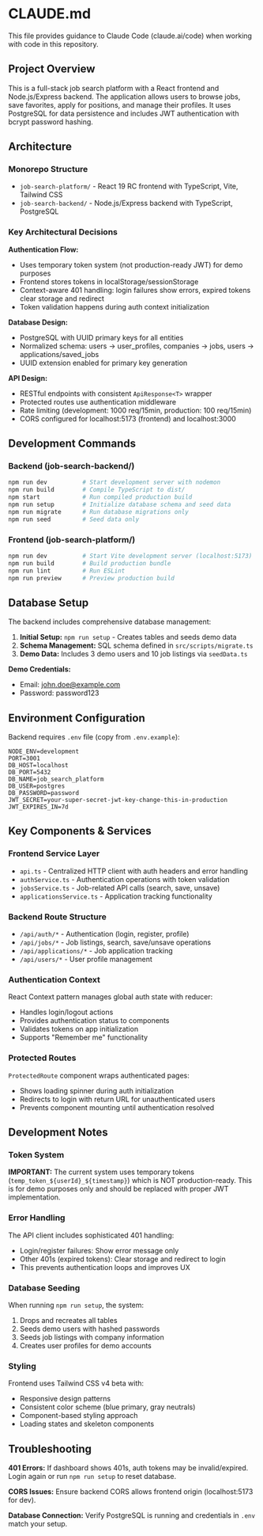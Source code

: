 # CLAUDE.md

This file provides guidance to Claude Code (claude.ai/code) when working with code in this repository.

## Project Overview

This is a full-stack job search platform with a React frontend and Node.js/Express backend. The application allows users to browse jobs, save favorites, apply for positions, and manage their profiles. It uses PostgreSQL for data persistence and includes JWT authentication with bcrypt password hashing.

## Architecture

### Monorepo Structure
- `job-search-platform/` - React 19 RC frontend with TypeScript, Vite, Tailwind CSS
- `job-search-backend/` - Node.js/Express backend with TypeScript, PostgreSQL

### Key Architectural Decisions

**Authentication Flow:**
- Uses temporary token system (not production-ready JWT) for demo purposes
- Frontend stores tokens in localStorage/sessionStorage 
- Context-aware 401 handling: login failures show errors, expired tokens clear storage and redirect
- Token validation happens during auth context initialization

**Database Design:**
- PostgreSQL with UUID primary keys for all entities
- Normalized schema: users → user_profiles, companies → jobs, users → applications/saved_jobs
- UUID extension enabled for primary key generation

**API Design:**
- RESTful endpoints with consistent `ApiResponse<T>` wrapper
- Protected routes use authentication middleware
- Rate limiting (development: 1000 req/15min, production: 100 req/15min)
- CORS configured for localhost:5173 (frontend) and localhost:3000

## Development Commands

### Backend (job-search-backend/)
```bash
npm run dev          # Start development server with nodemon
npm run build        # Compile TypeScript to dist/
npm start            # Run compiled production build
npm run setup        # Initialize database schema and seed data
npm run migrate      # Run database migrations only
npm run seed         # Seed data only
```

### Frontend (job-search-platform/)
```bash
npm run dev          # Start Vite development server (localhost:5173)
npm run build        # Build production bundle
npm run lint         # Run ESLint
npm run preview      # Preview production build
```

## Database Setup

The backend includes comprehensive database management:

1. **Initial Setup:** `npm run setup` - Creates tables and seeds demo data
2. **Schema Management:** SQL schema defined in `src/scripts/migrate.ts`
3. **Demo Data:** Includes 3 demo users and 10 job listings via `seedData.ts`

**Demo Credentials:**
- Email: john.doe@example.com
- Password: password123

## Environment Configuration

Backend requires `.env` file (copy from `.env.example`):
```
NODE_ENV=development
PORT=3001
DB_HOST=localhost
DB_PORT=5432
DB_NAME=job_search_platform  
DB_USER=postgres
DB_PASSWORD=password
JWT_SECRET=your-super-secret-jwt-key-change-this-in-production
JWT_EXPIRES_IN=7d
```

## Key Components & Services

### Frontend Service Layer
- `api.ts` - Centralized HTTP client with auth headers and error handling
- `authService.ts` - Authentication operations with token validation
- `jobsService.ts` - Job-related API calls (search, save, unsave)
- `applicationsService.ts` - Application tracking functionality

### Backend Route Structure
- `/api/auth/*` - Authentication (login, register, profile)
- `/api/jobs/*` - Job listings, search, save/unsave operations
- `/api/applications/*` - Job application tracking
- `/api/users/*` - User profile management

### Authentication Context
React Context pattern manages global auth state with reducer:
- Handles login/logout actions
- Provides authentication status to components
- Validates tokens on app initialization
- Supports "Remember me" functionality

### Protected Routes
`ProtectedRoute` component wraps authenticated pages:
- Shows loading spinner during auth initialization  
- Redirects to login with return URL for unauthenticated users
- Prevents component mounting until authentication resolved

## Development Notes

### Token System
**IMPORTANT:** The current system uses temporary tokens (`temp_token_${userId}_${timestamp}`) which is NOT production-ready. This is for demo purposes only and should be replaced with proper JWT implementation.

### Error Handling
The API client includes sophisticated 401 handling:
- Login/register failures: Show error message only
- Other 401s (expired tokens): Clear storage and redirect to login
- This prevents authentication loops and improves UX

### Database Seeding
When running `npm run setup`, the system:
1. Drops and recreates all tables
2. Seeds demo users with hashed passwords
3. Seeds job listings with company information
4. Creates user profiles for demo accounts

### Styling
Frontend uses Tailwind CSS v4 beta with:
- Responsive design patterns
- Consistent color scheme (blue primary, gray neutrals)
- Component-based styling approach
- Loading states and skeleton components

## Troubleshooting

**401 Errors:** If dashboard shows 401s, auth tokens may be invalid/expired. Login again or run `npm run setup` to reset database.

**CORS Issues:** Ensure backend CORS allows frontend origin (localhost:5173 for dev).

**Database Connection:** Verify PostgreSQL is running and credentials in `.env` match your setup.